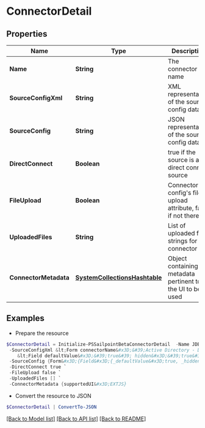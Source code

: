 # ConnectorDetail
## Properties

Name | Type | Description | Notes
------------ | ------------- | ------------- | -------------
**Name** | **String** | The connector name | [optional] 
**SourceConfigXml** | **String** | XML representation of the source config data | [optional] 
**SourceConfig** | **String** | JSON representation of the source config data | [optional] 
**DirectConnect** | **Boolean** | true if the source is a direct connect source | [optional] 
**FileUpload** | **Boolean** | Connector config&#39;s file upload attribute, false if not there | [optional] 
**UploadedFiles** | **String** | List of uploaded file strings for the connector | [optional] 
**ConnectorMetadata** | [**SystemCollectionsHashtable**](.md) | Object containing metadata pertinent to the UI to be used | [optional] 

## Examples

- Prepare the resource
```powershell
$ConnectorDetail = Initialize-PSSailpointBetaConnectorDetail  -Name JDBC `
 -SourceConfigXml &lt;Form connectorName&#x3D;&#39;Active Directory - Direct&#39; directConnect&#x3D;&#39;true&#39; name&#x3D;&#39;Active Directory&#39; status&#x3D;&#39;released&#39; type&#x3D;&#39;SourceConfig&#39; xmlns&#x3D;&#39;http://www.sailpoint.com/xsd/sailpoint_form_1_0.xsd&#39;&gt;
	&lt;Field defaultValue&#x3D;&#39;true&#39; hidden&#x3D;&#39;true&#39; name&#x3D;&#39;cloudAuthEnabled&#39; type&#x3D;&#39;boolean&#39; value&#x3D;&#39;true&#39;&gt; &lt;/Field&gt; &lt;/Form&gt; `
 -SourceConfig {Form&#x3D;{Field&#x3D;{_defaultValue&#x3D;true, _hidden&#x3D;true, _name&#x3D;cloudAuthEnabled, _type&#x3D;boolean, _value&#x3D;true}, _xmlns&#x3D;http://www.sailpoint.com/xsd/sailpoint_form_1_0.xsd, _connectorName&#x3D;Active Directory - Direct, _directConnect&#x3D;true, _name&#x3D;Active Directory, _status&#x3D;released, _type&#x3D;SourceConfig, __text&#x3D;\n\t}} `
 -DirectConnect true `
 -FileUpload false `
 -UploadedFiles [] `
 -ConnectorMetadata {supportedUI&#x3D;EXTJS}
```

- Convert the resource to JSON
```powershell
$ConnectorDetail | ConvertTo-JSON
```

[[Back to Model list]](../README.md#documentation-for-models) [[Back to API list]](../README.md#documentation-for-api-endpoints) [[Back to README]](../README.md)

